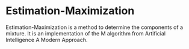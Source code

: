 # Estimation-Maximization
Estimation-Maximization is a method to determine the components of a mixture. It is an implementation of the M algorithm from Artificial Intelligence A Modern Approach.
